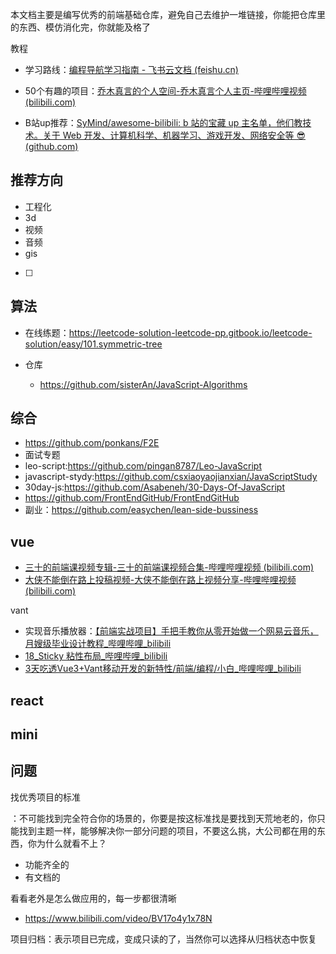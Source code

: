 本文档主要是编写优秀的前端基础仓库，避免自己去维护一堆链接，你能把仓库里的东西、模仿消化完，你就能及格了



教程

- 学习路线：[编程导航学习指南 - 飞书云文档 (feishu.cn)](https://yuyuanweb.feishu.cn/wiki/CHzBwweCIiKEoLkB5TVcPsGNnTf)
- 50个有趣的项目：[乔木真言的个人空间-乔木真言个人主页-哔哩哔哩视频 (bilibili.com)](https://space.bilibili.com/688238053/channel/collectiondetail?sid=578008)

- B站up推荐：[SyMind/awesome-bilibili: b 站的宝藏 up 主名单，他们教技术。关于 Web 开发、计算机科学、机器学习、游戏开发、网络安全等 😎 (github.com)](https://github.com/SyMind/awesome-bilibili?tab=readme-ov-file#前端)




## 推荐方向

- 工程化
- 3d
- 视频
- 音频
- gis



- [ ] 



## 算法

- 在线练题：https://leetcode-solution-leetcode-pp.gitbook.io/leetcode-solution/easy/101.symmetric-tree

- 仓库
  - https://github.com/sisterAn/JavaScript-Algorithms



## 综合

- https://github.com/ponkans/F2E
- 面试专题
- leo-script:https://github.com/pingan8787/Leo-JavaScript
- javascript-stydy:https://github.com/csxiaoyaojianxian/JavaScriptStudy
- 30day-js:https://github.com/Asabeneh/30-Days-Of-JavaScript
- https://github.com/FrontEndGitHub/FrontEndGitHub
- 副业：https://github.com/easychen/lean-side-bussiness





## vue

- [三十的前端课视频专辑-三十的前端课视频合集-哔哩哔哩视频 (bilibili.com)](https://space.bilibili.com/2114295304/channel/series)
- [大侠不能倒在路上投稿视频-大侠不能倒在路上视频分享-哔哩哔哩视频 (bilibili.com)](https://space.bilibili.com/405125788/video?tid=0&pn=2&keyword=&order=pubdate)



vant

- 实现音乐播放器：[【前端实战项目】手把手教你从零开始做一个网易云音乐，月嫂级毕业设计教程_哔哩哔哩_bilibili](https://www.bilibili.com/video/BV1c44y1g7ac/?spm_id_from=333.337.search-card.all.click&vd_source=522153461914a766fc002cc8619314e4)
- [18_Sticky 粘性布局_哔哩哔哩_bilibili](https://www.bilibili.com/video/BV1Zm421M7hs?p=18&vd_source=522153461914a766fc002cc8619314e4)
- [3天吃透Vue3+Vant移动开发的新特性/前端/编程/小白_哔哩哔哩_bilibili](https://www.bilibili.com/video/BV1TU4y177UG/?spm_id_from=333.337.search-card.all.click&vd_source=522153461914a766fc002cc8619314e4)





## react





## mini





## 问题

找优秀项目的标准

：不可能找到完全符合你的场景的，你要是按这标准找是要找到天荒地老的，你只能找到主题一样，能够解决你一部分问题的项目，不要这么挑，大公司都在用的东西，你为什么就看不上？

- 功能齐全的
- 有文档的

看看老外是怎么做应用的，每一步都很清晰

- https://www.bilibili.com/video/BV17o4y1x78N

项目归档：表示项目已完成，变成只读的了，当然你可以选择从归档状态中恢复
